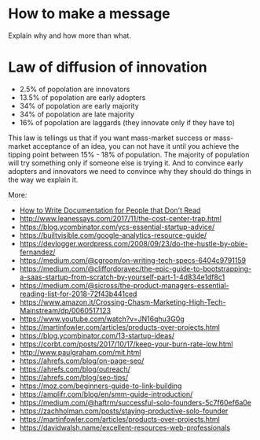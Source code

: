 # How to make a message
Explain why and how more than what.

# Law of diffusion of innovation
- 2.5% of popolation are innovators
- 13.5% of popolation are early adopters
- 34% of popolation are early majority
- 34% of popolation are late majority
- 16% of popolation are laggards (they innovate only if they have to)

This law is tellings us that if you want mass-market success or mass-market acceptance of an idea, 
you can not have it until you achieve the tipping point between 15% - 18% of population.
The majority of population will try something only if someone else is trying it.
And to convince early adopters and innovators we need to convince why they should do things in the way we explain it.

More:
- [How to Write Documentation for People that Don't Read](https://www.youtube.com/watch?v=sQP_hUNCrcE)
- http://www.leanessays.com/2017/11/the-cost-center-trap.html
- https://blog.ycombinator.com/ycs-essential-startup-advice/
- https://builtvisible.com/google-analytics-resource-guide/
- https://devlogger.wordpress.com/2008/09/23/do-the-hustle-by-obie-fernandez/
- https://medium.com/@cgroom/on-writing-tech-specs-6404c9791159
- https://medium.com/@cliffordoravec/the-epic-guide-to-bootstrapping-a-saas-startup-from-scratch-by-yourself-part-1-4d834e1df8c1
- https://medium.com/@sicross/the-product-managers-essential-reading-list-for-2018-72f43b441ced
- https://www.amazon.it/Crossing-Chasm-Marketing-High-Tech-Mainstream/dp/0060517123
- https://www.youtube.com/watch?v=JN16qhu3G0g
- https://martinfowler.com/articles/products-over-projects.html
- https://blog.ycombinator.com/13-startup-ideas/
- https://corbt.com/posts/2017/10/17/keep-your-burn-rate-low.html
- http://www.paulgraham.com/mit.html
- https://ahrefs.com/blog/on-page-seo/
- https://ahrefs.com/blog/outreach/
- https://ahrefs.com/blog/seo-tips/
- https://moz.com/beginners-guide-to-link-building
- https://amplifr.com/blog/en/smm-guide-introduction/
- https://medium.com/@haftrm/successful-solo-founders-5c7f60ef6a0e
- https://zachholman.com/posts/staying-productive-solo-founder
- https://martinfowler.com/articles/products-over-projects.html
- https://davidwalsh.name/excellent-resources-web-professionals
